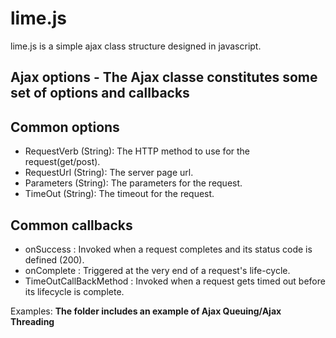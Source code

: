 lime.js
==============

lime.js is a simple ajax class structure designed in javascript.

Ajax options - The Ajax classe constitutes some set of options and callbacks
-----------------------------------------------------------------------------------------------------

Common options
-----------------------------------------------------------------------------------------------------
<ul>
<li>RequestVerb (String): The HTTP method to use for the request(get/post).</li>
<li>RequestUrl  (String): The server page url.</li>
<li>Parameters  (String): The parameters for the request.</li>
<li>TimeOut     (String): The timeout for the request.</li>
</ul>

Common callbacks
----------------------------------------------------------------------------------------------------
<ul>
<li>onSuccess             : Invoked when a request completes and its status code is defined (200).</li>
<li>onComplete            : Triggered at the very end of a request's life-cycle.</li>
<li>TimeOutCallBackMethod : Invoked when a request gets timed out before its lifecycle is complete.</li>
</ul>

Examples:
<b>The folder includes an example of Ajax Queuing/Ajax Threading</b>

